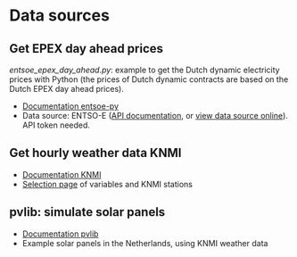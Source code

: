 # Data sources


## Get EPEX day ahead prices
*entsoe_epex_day_ahead.py*: example to get the Dutch dynamic electricity prices with Python (the prices of Dutch dynamic contracts are based on the Dutch EPEX day ahead prices). 

- [Documentation entsoe-py](https://github.com/EnergieID/entsoe-py) 
- Data source: ENTSO-E ([API documentation](https://transparency.entsoe.eu/content/static_content/Static%20content/web%20api/Guide.html), or [view data source online](https://transparency.entsoe.eu/transmission-domain/r2/dayAheadPrices/show?name=&defaultValue=true&viewType=GRAPH&areaType=BZN&atch=false&dateTime.dateTime=04.02.2024+00:00|CET|DAY&biddingZone.values=CTY|10YNL----------L!BZN|10YNL----------L&resolution.values=PT15M&resolution.values=PT30M&resolution.values=PT60M&dateTime.timezone=CET_CEST&dateTime.timezone_input=CET+(UTC+1)+/+CEST+(UTC+2))). API token needed. 

## Get hourly weather data KNMI
- [Documentation KNMI](https://www.knmi.nl/kennis-en-datacentrum/achtergrond/data-ophalen-vanuit-een-script#)
- [Selection page](https://www.daggegevens.knmi.nl/klimatologie/uurgegevens) of variables and KNMI stations


## pvlib: simulate solar panels
- [Documentation pvlib](https://pvlib-python.readthedocs.io/en/stable/)
- Example solar panels in the Netherlands, using KNMI weather data